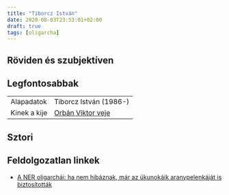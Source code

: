 ```yaml
---
title: "Tiborcz István"
date: 2020-08-03T23:53:01+02:00
draft: true
tags: [oligarcha]
---
```


## Röviden és szubjektíven



## Legfontosabbak

|                           |                                                                    |
| :---                      | :----                                                              |
| Alapadatok                | Tiborcz István (1986-)                                             |
| Kinek a kije              | [Orbán Viktor veje](../orban-viktor)                               |

## Sztori

## Feldolgozatlan linkek

- [A NER oligarchái: ha nem hibáznak, már az ükunokáik aranypelenkáját is biztosították](https://hvg.hu/kkv/20180228_haveri_kapitalizmus_korrupcio_orban_kormany_simicska_meszaros_tiborcz_garancsi_santa_rogan_speder)
